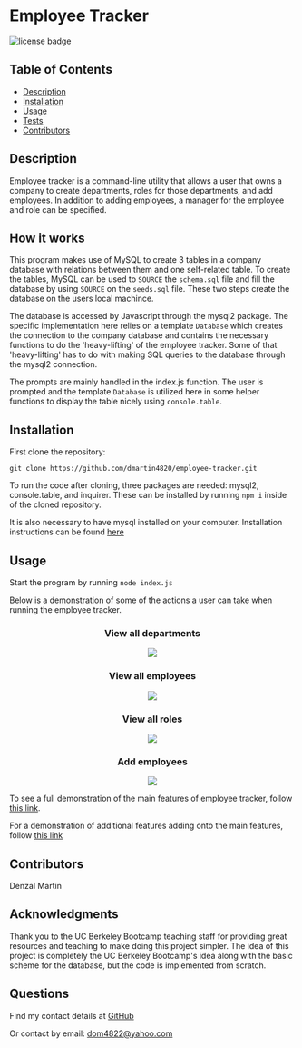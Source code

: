 # Employee Tracker

![license badge](https://img.shields.io/github/license/dmartin4820/employee-tracker)

## Table of Contents
* [Description](#Description)
* [Installation](#Installation)
* [Usage](#Usage)
* [Tests](#Tests)
* [Contributors](#Contributors)

## Description 
Employee tracker is a command-line utility that allows a user that owns a company to create departments, roles for those departments, and add employees. In addition to adding employees, a manager for the employee and role can be specified.

## How it works
This program makes use of MySQL to create 3 tables in a company database with relations between them and one self-related table. To create the tables, MySQL can be used to `SOURCE` the `schema.sql` file and fill the database by using `SOURCE` on the `seeds.sql` file. These two steps create the database on the users local machince. 

The database is accessed by Javascript through the mysql2 package. The specific implementation here relies on a template `Database` which creates the connection to the company database and contains the necessary functions to do the 'heavy-lifting' of the employee tracker. Some of that 'heavy-lifting' has to do with making SQL queries to the database through the mysql2 connection. 

The prompts are mainly handled in the index.js function. The user is prompted and the template `Database` is utilized here in some helper functions to display the table nicely using `console.table`.


## Installation
First clone the repository:

```git clone https://github.com/dmartin4820/employee-tracker.git```

To run the code after cloning, three packages are needed: mysql2, console.table, and inquirer. These can be installed by running `npm i` inside of the cloned repository.

It is also necessary to have mysql installed on your computer. Installation instructions can be found [here](https://dev.mysql.com/doc/mysql-installation-excerpt/5.7/en/)

## Usage 
Start the program by running `node index.js`

Below is a demonstration of some of the actions a user can take when running the employee tracker.

<h3 align="center"> View all departments </h3>
<p align="center">
	<img src="https://media.giphy.com/media/vMzXUPxKSIml4DRz4i/giphy.gif">
</p>

<h3 align="center"> View all employees </h3>
<p align="center">
	<img src="https://media.giphy.com/media/eLGp8ntPRRKAp5L2kx/giphy.gif">
</p>

<h3 align="center"> View all roles </h3>
<p align="center">
	<img src="https://media.giphy.com/media/LvWu0U9yBCb8R3Xgh6/giphy.gif">
</p>

<h3 align="center">  Add employees</h3>
<p align="center">
	<img src="https://media.giphy.com/media/8jOxUQwIZv6L0JofLi/giphy.gif">
</p

To see a full demonstration of the main features of employee tracker, follow [this link](https://drive.google.com/file/d/1d4Lpi_l0xrG-pxetfrmVExGGfh9TXD37/view?usp=sharing).

For a demonstration of additional features adding onto the main features, follow [this link](https://drive.google.com/file/d/1p9xcPsdSq9HYybn-M96aFBWYA-vebYTn/view?usp=sharing)

## Contributors
Denzal Martin

## Acknowledgments
Thank you to the UC Berkeley Bootcamp teaching staff for providing great resources and teaching to make doing this project simpler. The idea of this project is completely the UC Berkeley Bootcamp's idea along with the basic scheme for the database, but the code is implemented from scratch.

## Questions
Find my contact details at [GitHub](https://github.com/dmartin4820)

Or contact by email: dom4822@yahoo.com

